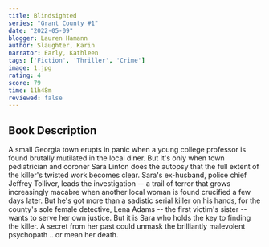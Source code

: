 ```yaml
---
title: Blindsighted
series: "Grant County #1"
date: "2022-05-09"
blogger: Lauren Hamann
author: Slaughter, Karin
narrator: Early, Kathleen
tags: ['Fiction', 'Thriller', 'Crime']
image: 1.jpg
rating: 4
score: 79
time: 11h48m
reviewed: false
---
```



## Book Description

A small Georgia town erupts in panic when a young college professor is found brutally mutilated in the local diner. But it's only when town pediatrician and coroner Sara Linton does the autopsy that the full extent of the killer's twisted work becomes clear. Sara's ex-husband, police chief Jeffrey Tolliver, leads the investigation -- a trail of terror that grows increasingly macabre when another local woman is found crucified a few days later. But he's got more than a sadistic serial killer on his hands, for the county's sole female detective, Lena Adams -- the first victim's sister -- wants to serve her own justice. But it is Sara who holds the key to finding the killer. A secret from her past could unmask the brilliantly malevolent psychopath .. or mean her death.